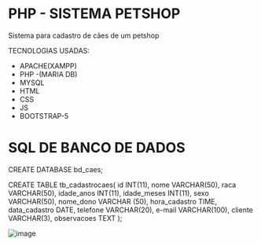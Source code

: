 # PHP - SISTEMA PETSHOP
Sistema para cadastro de cães de um petshop

TECNOLOGIAS USADAS:
* APACHE(XAMPP)
* PHP -(MARIA DB)
* MYSQL
* HTML
* CSS
* JS
* BOOTSTRAP-5

# SQL DE BANCO DE DADOS

CREATE DATABASE bd_caes;


CREATE TABLE tb_cadastrocaes(
    id INT(11),
    nome VARCHAR(50),
    raca VARCHAR(50),
    idade_anos INT(11),
    idade_meses INT(11),
    sexo VARCHAR(50),
    nome_dono VARCHAR (50),
    hora_cadastro TIME,
    data_cadastro DATE,
    telefone VARCHAR(20),
    e-mail VARCHAR(100),
    cliente VARCHAR(3),
    observacoes TEXT
);





![image](https://user-images.githubusercontent.com/73621857/119424867-ad39b780-bcdc-11eb-9d6a-7744f4e13a7a.png)






